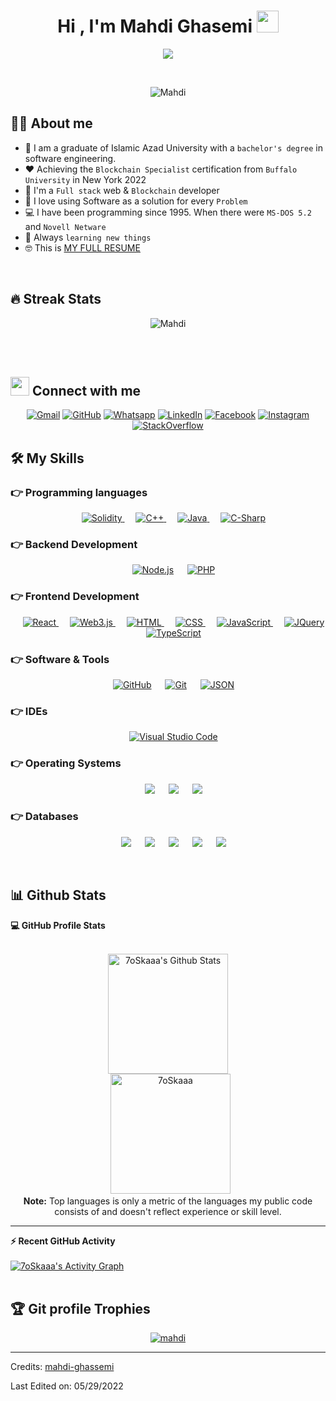 <h1 align="center">Hi , I'm Mahdi Ghasemi <img src="https://media.giphy.com/media/hvRJCLFzcasrR4ia7z/giphy.gif" width="35"></h1>
<p align="center">
  <a href="#"><img src="https://readme-typing-svg.herokuapp.com?color=F75029&lines=Blockchain+Specialist+%26+Developer;Software+Engineer;Always+learning+new+things&center=true&width=500&height=50"></a>
</p>

<br>

<p align="center"> 
	<img src="https://komarev.com/ghpvc/?username=mahdi-ghassemi&label=Profile%20views&color=0e75b6&style=plastic" alt="Mahdi" /> 
</p>


## :sassy_man:  About me
- :school: I am a graduate of Islamic Azad University with a `bachelor's degree` in software engineering.
- :heart: Achieving the `Blockchain Specialist` certification from `Buffalo University` in New York 2022
- :gem: I'm a `Full stack` web & `Blockchain` developer
- :dart: I love using Software as a solution for every `Problem`
- :computer: I have been programming since 1995. When there were `MS-DOS 5.2` and `Novell Netware`
- :thinking: Always `learning new things`
- :nerd_face: This is [MY FULL RESUME](https://mahdi-ghasemi.tech/)

<br>

## 🔥 Streak Stats
<p align="center"><img src="https://github-readme-streak-stats.herokuapp.com/?user=mahdi-ghassemi&theme=algolia" alt="Mahdi" /></p>

<br>
<br>

## <img src="https://media.giphy.com/media/iY8CRBdQXODJSCERIr/giphy.gif" width="30px"> Connect with me
<p align="center">
	<a href="mailto:mehdi.ghassemi51@gmail.com"><img img src="https://img.shields.io/badge/gmail-%23EA4335.svg?style=plastic&logo=gmail&logoColor=white" alt="Gmail"/></a>
	<a href="https://github.com/mahdi-ghassemi"><img src="https://img.shields.io/badge/github-%23181717.svg?style=plastic&logo=github&logoColor=white" alt="GitHub"/></a>
	<a href="https://wa.me/0351912118404"><img src="https://img.shields.io/badge/whatsapp-%2325D366.svg?style=plastic&logo=whatsapp&logoColor=white" alt="Whatsapp"/></a>
	<a href="https://www.linkedin.com/in/7mahdi-ghasemi-78316639/"><img src="https://img.shields.io/badge/linkedin-%230A66C2.svg?style=plastic&logo=linkedin&logoColor=white" alt="LinkedIn"/></a>
	<a href="https://www.facebook.com/mahdi.ghasemi.72"><img src="https://img.shields.io/badge/facebook-%231877F2.svg?style=plastic&logo=facebook&logoColor=white" alt="Facebook"/></a>
	<a href="https://www.instagram.com/mahdi.ghasemi.1972/"><img src="https://img.shields.io/badge/instagram-%23E4405F.svg?style=plastic&logo=instagram&logoColor=white" alt="Instagram"/></a>
	<a href="https://stackoverflow.com/users/19151903/mahdi-ghasemi"><img src="https://img.shields.io/badge/stackoverflow-%23f2a04a?style=plastic&logo=stackoverflow&logoColor=white" alt="StackOverflow"/></a>
</p>




## 🛠️ My Skills

### 👉 Programming languages

<p align="center"> 
  &emsp; 
  <a href="https://soliditylang.org/" target="_blank"> 
    <img alt="Solidity" src="https://img.shields.io/badge/Solidity%20-%232370ED.svg?style=plastic&logo=solidity&logoColor=white">
  </a> 
  &emsp;
  <a href="https://www.w3schools.com/cpp/" target="_blank"> 
    <img alt="C++" src="https://img.shields.io/badge/C++%20-%2300599C.svg?style=plastic&logo=c%2B%2B&logoColor=white">
  </a>  
  &emsp;
  <a href="https://www.java.com" target="_blank"> 
    <img alt="Java" src="https://img.shields.io/badge/Java-%23007396.svg?style=plastic&logo=java&logoColor=white">
  </a>
  &emsp;
   <a href="https://www.w3schools.com/cs/index.php" target="_blank">
    <img alt="C-Sharp" src="https://img.shields.io/badge/C-Sharp%20-%2314354C.svg?style=plastic&logo=csharp#&logoColor=white">
  </a>
</p>

### 👉 Backend Development
<p align="center">
&emsp;
    <a href="https://nodejs.org/en/"><img alt="Node.js" src="https://img.shields.io/badge/-Node.js-339933?logo=node.js&logoColor=white&style=plastic"></a>
&emsp;
    <a href="https://www.php.net/"><img alt="PHP" src="https://img.shields.io/badge/PHP-777BB4?style=plastic&logo=php&logoColor=white"></a>

</p>


### 👉 Frontend Development
<p align="center"> 
 &emsp; 
  <a href="https://reactjs.org/" target="_blank"> 
   <img alt="React" src="https://img.shields.io/badge/-ReactJs-61DAFB?logo=react&logoColor=white&style=plastic">
  </a> 
   &emsp; 
 
  <a href="https://web3js.readthedocs.io/en/v1.7.3/" target="_blank"> 
   <img alt="Web3.js" src="https://img.shields.io/badge/-Web3.js-F16822?logo=Web3.js&logoColor=white&style=plastic">
  </a>     
  &emsp; 
  <a href="https://www.w3.org/html/" target="_blank"> 
   <img alt="HTML" src="https://img.shields.io/badge/HTML5%20-%23E34F26.svg?style=plastic&logo=html5&logoColor=white">
  </a>   
  &emsp;
  <a href="https://www.w3schools.com/css/" target="_blank">
    <img alt="CSS" src="https://img.shields.io/badge/CSS%20-%231572B6.svg?style=plastic&logo=css3&logoColor=white">
  </a> 
   &emsp;
  <a href="https://developer.mozilla.org/en-US/docs/Web/JavaScript" target="_blank"> 
     <img alt="JavaScript" src="https://img.shields.io/badge/JavaScript%20-%23F7DF1E.svg?style=plastic&logo=javascript&logoColor=black">
   </a>
    &emsp;
  <a href="https://jquery.com/" target="_blank"> 
     <img alt="JQuery" src="https://img.shields.io/badge/-JQuery-0769AD?logo=jquery&logoColor=white&style=plastic">
   </a>
   &emsp;
  <a href="https://www.typescriptlang.org/" target="_blank"> 
     <img alt="TypeScript" src="https://img.shields.io/badge/-TypeScript-3178C6?logo=typescript&logoColor=white&style=plastic">
   </a>
</p>

 ### 👉 Software & Tools
 
<p align="center">  
  &emsp;
    <a href="#"><img alt="GitHub" src="https://img.shields.io/badge/GitHub-%23181717.svg?style=plastic&logo=github&logoColor=white"></a> 
    &emsp;
    <a href="#"><img alt="Git" src="https://img.shields.io/badge/Git%20-%23F05033.svg?style=plastic&logo=git&logoColor=white"></a>
  &emsp;  
    <a href="#"><img alt="JSON" img src="https://img.shields.io/badge/JSON-%23000000.svg?style=plastic&logo=json&logoColor=white"></a>
</p>

 ### 👉 IDEs 
<p align="center">
  &emsp;
    <a href="#"><img alt="Visual Studio Code" src="https://img.shields.io/badge/Visual%20Studio%20Code-0078d7.svg?style=plastic&logo=visual-studio-code&logoColor=white"></a> 
</p> 

 ### 👉 Operating Systems
 
<p align="center">
  &emsp;
    <a href="https://www.linux.org/"><img src="https://img.shields.io/badge/Linux-FCC624?style=plastic&logo=linux&logoColor=black"></a>
  &emsp;
    <a href="https://ubuntu.com/"><img src="https://img.shields.io/badge/Ubuntu-E95420?style=plastic&logo=ubuntu&logoColor=white"></a>
  &emsp;
    <a href="https://www.microsoft.com/en-us/windows?r=1"><img src="https://img.shields.io/badge/Windows-0078D6?style=plastic&logo=windows&logoColor=white"></a>   
</p>

### 👉 Databases
 
<p align="center">
  &emsp;
    <a href="https://www.mysql.com/"><img src="https://img.shields.io/badge/-MySql-4479A1?logo=mysql&logoColor=white&style=plastic"></a>
  &emsp;
    <a href="https://www.postgresql.org/"><img src="https://img.shields.io/badge/-PostgreSQL-4169E1?logo=PostgreSQL&logoColor=white&style=plastic"></a>
  &emsp;
    <a href="https://www.microsoft.com/en-us/sql-server/sql-server-downloads"><img src="https://img.shields.io/badge/-Microsoft%20SQL%20Server-CC2927?logo=Microsoft%20SQL%20Server&logoColor=white&style=plastic"></a>   
    &emsp;
    <a href="https://www.mongodb.com/"><img src="https://img.shields.io/badge/-MongoDB-47A248?logo=MongoDB&logoColor=white&style=plastic"></a>   
    &emsp;
    <a href="https://www.sqlite.org/index.html"><img src="https://img.shields.io/badge/-SQLite-003B57?logo=SQLite&logoColor=white&style=plastic"></a>   
</p>

<br/>

## 📊 Github Stats



  <summary><b>💻 GitHub Profile Stats</b></summary>
  <br/>
  <p align="center">
    <a href="https://github.com/anuraghazra/github-readme-stats"><img alt="7oSkaaa's Github Stats" src="https://github-readme-stats.vercel.app/api?username=mahdi-ghassemi&show_icons=true&count_private=true&theme=algolia" height="192px"/></a>
<br/>
  &nbsp;
	  <img src="https://github-readme-stats.vercel.app/api/top-langs?username=mahdi-ghassemi&langs_count=10&show_icons=true&locale=en&layout=compact&theme=algolia" alt="7oSkaaa" height="192px"/>
  <br/>
  <b>Note:</b> Top languages is only a metric of the languages my public code consists of and doesn't reflect experience or skill level.
  </p>

----

  <summary><b>⚡ Recent GitHub Activity</b></summary>
  <br/>
   <a href="https://github.com/mahdi-ghassemi"><img alt="7oSkaaa's Activity Graph" src="https://activity-graph.herokuapp.com/graph?username=mahdi-ghassemi&custom_title=Mahdi's%20Contribution%20Graph&theme=react-dark" /></a>
  <br/>


<br/>

## :trophy: Git profile Trophies

<p align="center"> <a href="https://github.com/ryo-ma/github-profile-trophy"><img src="https://github-profile-trophy.vercel.app/?username=mahdi-ghassemi&layout=compact&theme=algolia" alt="mahdi" /></a> </p>

-----
Credits: [mahdi-ghassemi](https://github.com/mahdi-ghassemi)

Last Edited on: 05/29/2022
